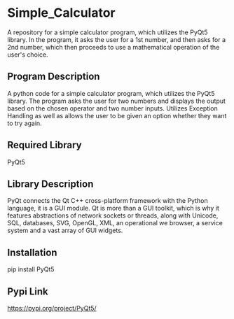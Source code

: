 # Simple_Calculator
A repository for a simple calculator program, which utilizes the PyQt5 library. In the program, it asks the user for a 1st number, and then asks for a 2nd number, which then proceeds to use a mathematical operation of the user's choice.

Program Description
-----------

A python code for a simple calculator program, which utilizes the PyQt5 library. The program asks the user for two numbers and displays the output based on the chosen operator and two number inputs. Utilizes Exception Handling as well as allows the user to be given an option whether they want to try again.


Required Library
-----------

PyQt5

Library Description
-----------

PyQt connects the Qt C++ cross-platform framework with the Python language, it is a GUI module. Qt is more than a GUI toolkit, which is why it features abstractions of network sockets or threads, along with Unicode, SQL, databases, SVG, OpenGL, XML, an operational we browser, a service system and a vast array of GUI widgets.

Installation
-----------

pip install PyQt5

Pypi Link
-----------

https://pypi.org/project/PyQt5/
